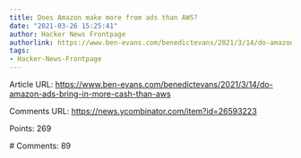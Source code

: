 ```yaml
---
title: Does Amazon make more from ads than AWS?
date: "2021-03-26 15:25:41"
author: Hacker News Frontpage
authorlink: https://www.ben-evans.com/benedictevans/2021/3/14/do-amazon-ads-bring-in-more-cash-than-aws
tags:
- Hacker-News-Frontpage
---
```


<p>Article URL: <a href="https://www.ben-evans.com/benedictevans/2021/3/14/do-amazon-ads-bring-in-more-cash-than-aws">https://www.ben-evans.com/benedictevans/2021/3/14/do-amazon-ads-bring-in-more-cash-than-aws</a></p>
<p>Comments URL: <a href="https://news.ycombinator.com/item?id=26593223">https://news.ycombinator.com/item?id=26593223</a></p>
<p>Points: 269</p>
<p># Comments: 89</p>
